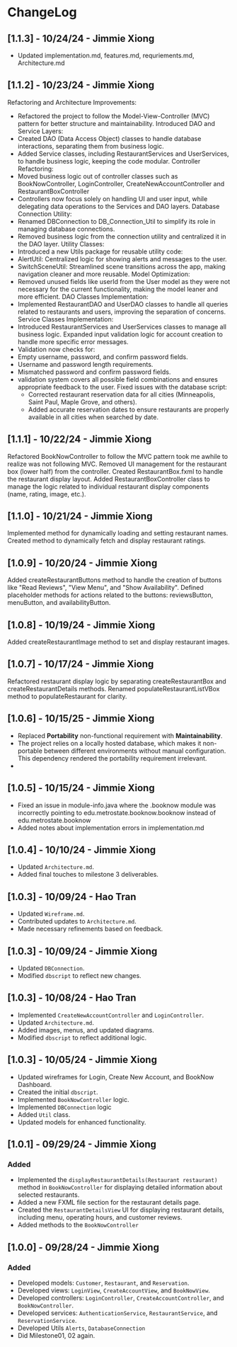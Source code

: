 # ChangeLog


## [1.1.3] - 10/24/24 - Jimmie Xiong
- Updated implementation.md, features.md, requriements.md, Architecture.md

## [1.1.2] - 10/23/24 - Jimmie Xiong
Refactoring and Architecture Improvements:
- Refactored the project to follow the Model-View-Controller (MVC) pattern for better structure and maintainability.
  Introduced DAO and Service Layers:
- Created DAO (Data Access Object) classes to handle database interactions, separating them from business logic.
- Added Service classes, including RestaurantServices and UserServices, to handle business logic, keeping the code modular.
  Controller Refactoring:
- Moved business logic out of controller classes such as BookNowController, LoginController, CreateNewAccountController and RestaurantBoxController
- Controllers now focus solely on handling UI and user input, while delegating data operations to the Services and DAO layers.
  Database Connection Utility:
- Renamed DBConnection to DB_Connection_Util to simplify its role in managing database connections.
- Removed business logic from the connection utility and centralized it in the DAO layer.
  Utility Classes:
- Introduced a new Utils package for reusable utility code:
- AlertUtil: Centralized logic for showing alerts and messages to the user.
- SwitchSceneUtil: Streamlined scene transitions across the app, making navigation cleaner and more reusable.
  Model Optimization:
- Removed unused fields like userId from the User model as they were not necessary for the current functionality, making the model leaner and more efficient.
  DAO Classes Implementation:
- Implemented RestaurantDAO and UserDAO classes to handle all queries related to restaurants and users, improving the separation of concerns.
  Service Classes Implementation:
- Introduced RestaurantServices and UserServices classes to manage all business logic.
  Expanded input validation logic for account creation to handle more specific error messages.
- Validation now checks for:
- Empty username, password, and confirm password fields.
- Username and password length requirements.
- Mismatched password and confirm password fields.
- validation system covers all possible field combinations and ensures appropriate feedback to the user.
  Fixed issues with the database script:
    - Corrected restaurant reservation data for all cities (Minneapolis, Saint Paul, Maple Grove, and others).
    - Added accurate reservation dates to ensure restaurants are properly available in all cities when searched by date.


## [1.1.1] - 10/22/24 - Jimmie Xiong
Refactored BookNowController to follow the MVC pattern took me awhile to realize was not following MVC. Removed UI management for the restaurant box (lower half) from the controller.
Created RestaurantBox.fxml to handle the restaurant display layout.
Added RestaurantBoxController class to manage the logic related to individual restaurant display components (name, rating, image, etc.).

## [1.1.0] - 10/21/24 - Jimmie Xiong
Implemented method for dynamically loading and setting restaurant names.
Created method to dynamically fetch and display restaurant ratings.

## [1.0.9] - 10/20/24 - Jimmie Xiong
Added createRestaurantButtons method to handle the creation of buttons like "Read Reviews", "View Menu", and "Show Availability".
Defined placeholder methods for actions related to the buttons: reviewsButton, menuButton, and availabilityButton.

## [1.0.8] - 10/19/24 - Jimmie Xiong
Added createRestaurantImage method to set and display restaurant images.

## [1.0.7] - 10/17/24 - Jimmie Xiong
Refactored restaurant display logic by separating createRestaurantBox and createRestaurantDetails methods.
Renamed populateRestaurantListVBox method to populateRestaurant for clarity.

## [1.0.6] - 10/15/25 - Jimmie Xiong
- Replaced **Portability** non-functional requirement with **Maintainability**.
- The project relies on a locally hosted database, which makes it non-portable between different environments without manual configuration. This
  dependency rendered the portability requirement irrelevant.
- 
## [1.0.5] - 10/15/24 - Jimmie Xiong
- Fixed an issue in module-info.java where the .booknow module was incorrectly pointing to edu.metrostate.booknow.booknow instead of edu.metrostate.booknow
- Added notes about implementation errors in implementation.md

## [1.0.4] - 10/10/24 - Jimmie Xiong
- Updated `Architecture.md`.
- Added final touches to milestone 3 deliverables.

## [1.0.3] - 10/09/24 - Hao Tran
- Updated `Wireframe.md`.
- Contributed updates to `Architecture.md`.
- Made necessary refinements based on feedback.

## [1.0.3] - 10/09/24 - Jimmie Xiong
- Updated `DBConnection`.
- Modified `dbscript` to reflect new changes.

## [1.0.3] - 10/08/24 - Hao Tran
- Implemented `CreateNewAccountController` and `LoginController`.
- Updated `Architecture.md`.
- Added images, menus, and updated diagrams.
- Modified `dbscript` to reflect additional logic.

## [1.0.3] - 10/05/24 - Jimmie Xiong
- Updated wireframes for Login, Create New Account, and BookNow Dashboard.
- Created the initial `dbscript`.
- Implemented `BookNowController` logic.
- Implemented `DBConnection` logic
- Added `Util` class.
- Updated models for enhanced functionality.
## [1.0.1] - 09/29/24 - Jimmie Xiong
### Added
- Implemented the `displayRestaurantDetails(Restaurant restaurant)` method in `BookNowController` for displaying detailed information about selected restaurants.
- Added a new FXML file section for the restaurant details page.
- Created the `RestaurantDetailsView` UI for displaying restaurant details, including menu, operating hours, and customer reviews.
- Added methods to the `BookNowController`

## [1.0.0] - 09/28/24 - Jimmie Xiong
### Added
- Developed models: `Customer`, `Restaurant`, and `Reservation`.
- Developed views: `LoginView`, `CreateAccountView`, and `BookNowView`.
- Developed controllers: `LoginController`, `CreateAccountController`, and `BookNowController`.
- Developed services: `AuthenticationService`, `RestaurantService`, and `ReservationService`.
- Developed Utils `Alerts`, `DatabaseConnection`
- Did Milestone01, 02 again. 